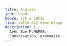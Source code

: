 ```yaml
---
titre: Anglais
jour: Lundi
heure: 17h à 18h15
lieu: salle 612 6ème étage
description: |-
  Avec Zoe McNAMEE.
  Conversation, grammaire
---
```

